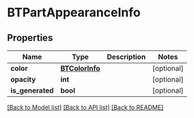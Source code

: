 # BTPartAppearanceInfo

## Properties
Name | Type | Description | Notes
------------ | ------------- | ------------- | -------------
**color** | [**BTColorInfo**](BTColorInfo.md) |  | [optional] 
**opacity** | **int** |  | [optional] 
**is_generated** | **bool** |  | [optional] 

[[Back to Model list]](../README.md#documentation-for-models) [[Back to API list]](../README.md#documentation-for-api-endpoints) [[Back to README]](../README.md)


